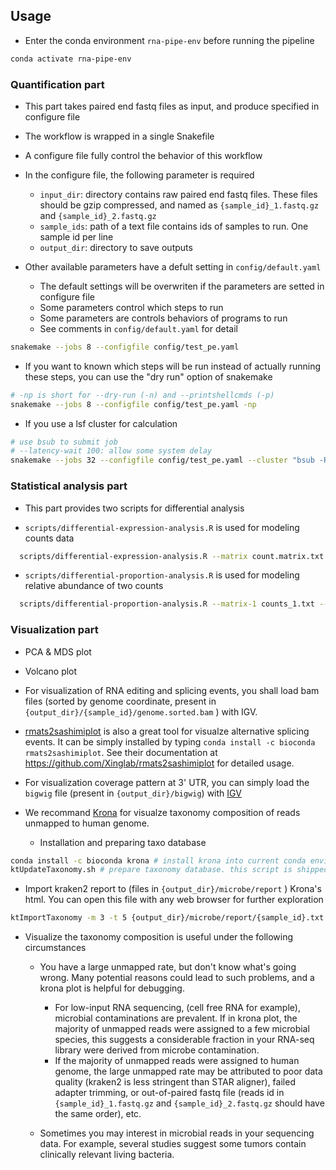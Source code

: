 ## Usage

- Enter the conda environment `rna-pipe-env` before running the pipeline

```bash
conda activate rna-pipe-env
```

### Quantification part

- This part takes paired end fastq files as input, and produce specified in configure file

- The workflow is wrapped in a single Snakefile 

- A configure file fully control the behavior of this workflow

- In the configure file, the following parameter is required
  - `input_dir`: directory contains raw paired end fastq files. These files should be gzip compressed, and named as `{sample_id}_1.fastq.gz` and `{sample_id}_2.fastq.gz`
  - `sample_ids`: path of a text file contains ids of samples to run. One sample id per line
  - `output_dir`: directory to save outputs

- Other available parameters have a defult setting in `config/default.yaml`
  - The default settings will be overwriten if the parameters are setted in configure file
  - Some parameters control which steps to run
  - Some parameters are controls behaviors of programs to run
  - See comments in `config/default.yaml` for detail

```bash
snakemake --jobs 8 --configfile config/test_pe.yaml
```

- If you want to known which steps will be run instead of actually running these steps, you can use the "dry run" option of snakemake

```bash
# -np is short for --dry-run (-n) and --printshellcmds (-p) 
snakemake --jobs 8 --configfile config/test_pe.yaml -np
```

- If you use a lsf cluster for calculation

```bash
# use bsub to submit job 
# --latency-wait 100: allow some system delay
snakemake --jobs 32 --configfile config/test_pe.yaml --cluster "bsub -R span[hosts=1] -q queue_name -n {threads}" --latency-wait 100 
```


### Statistical analysis part

- This part provides two scripts for differential analysis

- `scripts/differential-expression-analysis.R` is used for modeling counts data

```bash
  scripts/differential-expression-analysis.R --matrix count.matrix.txt --label-field label --covariate-fields batch --normalize TMM --output diff.table.txt --metadata metadata.txt --case-label T --control-label N --test edger-glmlrt
```

- `scripts/differential-proportion-analysis.R` is used for modeling relative abundance of two counts

```bash
  scripts/differential-proportion-analysis.R --matrix-1 counts_1.txt --matrix-2 counts_2.txt --metadata metadata.txt --label-field label --covariate-fields batch --case-label T --control-label N --output diff.table.txt --cores 8
```


### Visualization part

- PCA & MDS plot

- Volcano plot

- For visualization of RNA editing and splicing events, you shall load bam files (sorted by genome coordinate, present in `{output_dir}/{sample_id}/genome.sorted.bam` ) with IGV. 

- [rmats2sashimiplot](https://github.com/Xinglab/rmats2sashimiplot) is also a great tool for visualze alternative splicing events. It can be simply installed by typing `conda install -c bioconda rmats2sashimiplot`. See their documentation at <https://github.com/Xinglab/rmats2sashimiplot> for detailed usage.

- For visualization coverage pattern at 3' UTR, you can simply load the `bigwig` file (present in `{output_dir}/bigwig`) with [IGV](https://software.broadinstitute.org/software/igv/)


- We recommand [Krona](https://github.com/marbl/Krona) for visualze taxonomy composition of reads unmapped to human genome. 
  - Installation and preparing taxo database
```bash
conda install -c bioconda krona # install krona into current conda environment
ktUpdateTaxonomy.sh # prepare taxonomy database. this script is shipped with krona
```

  - Import kraken2 report to (files in `{output_dir}/microbe/report` ) Krona's html. You can open this file with any web browser for further exploration 

```bash
ktImportTaxonomy -m 3 -t 5 {output_dir}/microbe/report/{sample_id}.txt -o krona.html
```

- Visualize the taxonomy composition is useful under the following circumstances

  - You have a large unmapped rate, but don't know what's going wrong. Many potential reasons could lead to such problems, and a krona plot is helpful for debugging. 
    - For low-input RNA sequencing, (cell free RNA for example), microbial contaminations are prevalent. If in krona plot, the majority of unmapped reads were assigned to a few microbial species, this suggests a considerable fraction in your RNA-seq library were derived from microbe contamination.
    - If the majority of unmapped reads were assigned to human genome, the large unmapped rate may be attributed to poor data quality (kraken2 is less stringent than STAR aligner), failed adapter trimming, or out-of-paired fastq file (reads id in `{sample_id}_1.fastq.gz` and `{sample_id}_2.fastq.gz` should have the same order), etc.

  - Sometimes you may interest in microbial reads in your sequencing data. For example, several studies suggest some tumors contain clinically relevant living bacteria.


